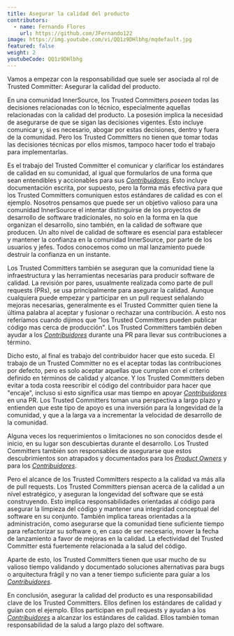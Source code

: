 ```yaml
---
title: Asegurar la calidad del producto
contributors:
  - name: Fernando Flores
    url: https://github.com/JFernando122
image: https://img.youtube.com/vi/QQ1z9DHlbhg/mqdefault.jpg
featured: false
weight: 2
youtubeCode: QQ1z9DHlbhg
---
```

<div class="paragraph">
<p>Vamos a empezar con la responsabilidad que suele ser asociada al rol de Trusted Committer:
Asegurar la calidad del producto.</p>
</div>
<div class="paragraph">
<p>En una comunidad InnerSource, los Trusted Committers <em>poseen</em> todas las decisiones relacionadas con lo técnico,
especialmente aquellas relacionadas con la calidad del producto.
La posesión implica la necesidad de asegurarse de que se sigan las decisiones vigentes.
Esto incluye comunicar y, si es necesario, abogar por estas decisiones,
dentro y fuera de la comunidad.
Pero los Trusted Committers no tienen que tomar todas las decisiones técnicas por ellos mismos,
tampoco hacer todo el trabajo para implementarlas.</p>
</div>
<div class="paragraph">
<p>Es el trabajo del Trusted Committer el comunicar y clarificar los estándares de calidad en su comunidad,
al igual que formularlos de una forma que sean entendibles y accionables para sus <a href="https://innersourcecommons.org/learn/learning-path/contributor/01"><em>Contribuidores</em></a>.
Esto incluye documentación escrita, por supuesto,
pero la forma más efectiva para que los Trusted Committers comuniquen estos estándares de calidad es con el ejemplo.
Nosotros pensamos que puede ser un objetivo valioso para una comunidad InnerSource
el intentar distinguirse de los proyectos de desarrollo de software tradicionales,
no solo en la forma en la que organizan el desarrollo,
sino también, en la calidad de software que producen.
Un alto nível de calidad de software es esencial para establecer y mantener la confianza en la comunidad InnerSource,
por parte de los usuarios y jefes.
Todos conocemos como un mal lanzamiento puede destruir la confianza en un instante.</p>
</div>
<div class="paragraph">
<p>Los Trusted Committers también se aseguran que la comunidad tiene la infraestructura
y las herramientas necesarias para producir software de calidad.
La revisión por pares,
usualmente realizada como parte de pull requests (PRs),
se usa principalmente para asegurar la calidad.
Aunque cualquiera puede empezar y participar en un pull request señalando mejoras necesarias,
generalmente es el Trusted Committer quien tiene la última palabra al aceptar y fusionar o rechazar una contribución.
A esto nos referíamos cuando dijimos que "los Trusted Committers pueden publicar código mas cerca de producción".
Los Trusted Committers también deben ayudar a los <a href="https://innersourcecommons.org/learn/learning-path/contributor/01"><em>Contribuidores</em></a> durante una PR para llevar sus contribuciones a término.</p>
</div>
<div class="paragraph">
<p>Dicho esto, al final es trabajo del contribuidor hacer que esto suceda.
El trabajo de un Trusted Committer no es el aceptar todas las contribuciones por defecto,
pero es solo aceptar aquellas que cumplan con el criterio definido en términos de calidad y alcance.
Y los Trusted Committers deben evitar a toda costa reescribir el código del contribuidor para hacer que "encaje",
incluso si esto significa usar mas tiempo en apoyar <a href="https://innersourcecommons.org/learn/learning-path/contributor/01"><em>Contribuidores</em></a> en una PR.
Los Trusted Committers toman una perspectiva a largo plazo y entienden que este tipo de apoyo es una inversión para la longevidad de la comunidad,
y que a la larga va a incrementar la velocidad de desarrollo de la comunidad.</p>
</div>
<div class="paragraph">
<p>Alguna veces los requerimientos o limitaciones no son conocidos desde el inicio,
en su lugar son descubiertas durante el desarrollo.
Los Trusted Committers también son responsables de asegurarse que estos descubrimientos son atrapados y documentados para los <a href="https://innersourcecommons.org/learn/learning-path/product-owner/01"><em>Product Owners</em></a> y para los <a href="https://innersourcecommons.org/learn/learning-path/contributor/01"><em>Contribuidores</em></a>.</p>
</div>
<div class="paragraph">
<p>Pero el alcance de los Trusted Committers respecto a la calidad va más alla de pull requests.
Los Trusted Committers piensan acerca de la calidad a un nível estratégico,
y aseguran la longevidad del software que se está construyendo.
Esto implica responsabilidades orientadas al código
para asegurar la limpieza del código
y mantener una integridad conceptual del software en su conjunto.
Tambíén implica tareas orientadas a la administración,
como asegurarse que la comunidad tiene suficiente tiempo para refactorizar su software
o, en caso de ser necesario,
mover la fecha de lanzamiento a favor de mejoras en la calidad.
La efectividad del Trusted Committer está fuertemente relacionada a la salud del código.</p>
</div>
<div class="paragraph">
<p>Aparte de esto, los Trusted Committers tienen que usar mucho de su valioso tiempo validando y documentado
soluciones alternativas para bugs o arquitectura frágil
y no van a tener tiempo suficiente para guíar a los <a href="https://innersourcecommons.org/learn/learning-path/contributor/01"><em>Contribuidores</em></a>.</p>
</div>
<div class="paragraph">
<p>En conclusión, asegurar la calidad del producto es una responsabilidad clave de los Trusted Committers.
Ellos definen los estándares de calidad y guían con el ejemplo.
Ellos participan en pull requests y ayudan a los <a href="https://innersourcecommons.org/learn/learning-path/contributor/01"><em>Contribuidores</em></a> a alcanzar los estándares de calidad.
Ellos también toman responsabilidad de la salud a largo plazo del software.</p>
</div>
<!--- This file autogenerated from https://github.com/InnerSourceCommons/InnerSourceLearningPath/blob/master/scripts -->